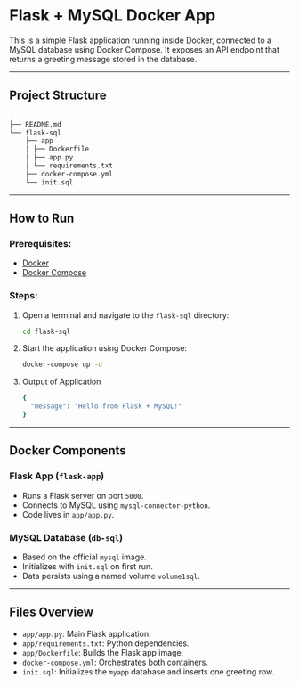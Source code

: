 # Flask + MySQL Docker App

This is a simple Flask application running inside Docker, connected to a MySQL database using Docker Compose. It exposes an API endpoint that returns a greeting message stored in the database.

---

## Project Structure

```bash
.
├── README.md
└── flask-sql
    ├── app
    │ ├── Dockerfile
    │ ├── app.py
    │ └── requirements.txt
    ├── docker-compose.yml
    └── init.sql
```

---

## How to Run

### Prerequisites:
- [Docker](https://www.docker.com/)
- [Docker Compose](https://docs.docker.com/compose/)

### Steps:

1. Open a terminal and navigate to the `flask-sql` directory:

   ```bash
   cd flask-sql
   ```
2. Start the application using Docker Compose:

   ```bash
   docker-compose up -d
   ```
3. Output of Application

   ```bash
   {
     "message": "Hello from Flask + MySQL!"
   }
   ```
---

## Docker Components

### Flask App (`flask-app`)
- Runs a Flask server on port `5000`.
- Connects to MySQL using `mysql-connector-python`.
- Code lives in `app/app.py`.

### MySQL Database (`db-sql`)
- Based on the official `mysql` image.
- Initializes with `init.sql` on first run.
- Data persists using a named volume `volume1sql`.

---

## Files Overview

- `app/app.py`: Main Flask application.
- `app/requirements.txt`: Python dependencies.
- `app/Dockerfile`: Builds the Flask app image.
- `docker-compose.yml`: Orchestrates both containers.
- `init.sql`: Initializes the `myapp` database and inserts one greeting row.

